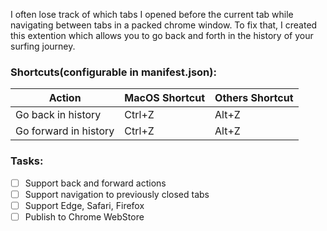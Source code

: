 I often lose track of which tabs I opened before the current tab while navigating between tabs in a packed chrome window. To fix that, I created this extention which allows you to go back and forth in the history of your surfing journey. 

### Shortcuts(configurable in manifest.json):
| Action                | MacOS Shortcut | Others Shortcut |
|-----------------------|----------------|-----------------|
| Go back in history    | Ctrl+Z         | Alt+Z           |
| Go forward in history | Ctrl+Z         | Alt+Z           |

### Tasks:


- [ ] Support back and forward actions
- [ ] Support navigation to previously closed tabs
- [ ] Support Edge, Safari, Firefox
- [ ] Publish to Chrome WebStore
